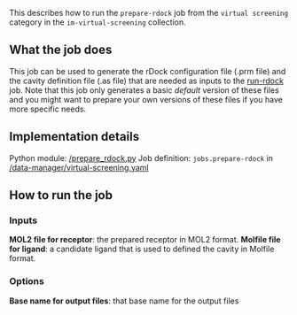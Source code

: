 This describes how to run the `prepare-rdock` job from the `virtual screening` category in the `im-virtual-screening` collection.

## What the job does

This job can be used to generate the rDock configuration file (.prm file) and the cavity definition file (.as file) that are needed as inputs to the [run-rdock](https://discourse.squonk.it/t/job-run-rdock/74) job.
Note that this job only generates a basic *default* version of these files and you might want to prepare your own versions of these files if you have more specific needs.

## Implementation details

Python module: [/prepare_rdock.py]()
Job definition: `jobs.prepare-rdock` in [/data-manager/virtual-screening.yaml]()

## How to run the job

### Inputs
**MOL2 file for receptor**: the prepared receptor in MOL2 format.
**Molfile file for ligand**: a candidate ligand that is used to defined the cavity in Molfile format.

### Options
**Base name for output files**: that base name for the output files